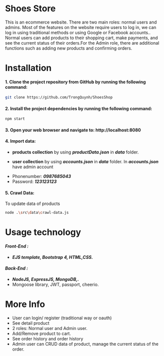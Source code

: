 
# Shoes Store

This is an ecommerce website. There are two main roles: normal users and admins. Most of the features on the website require users to log in, we can log in using traditional methods or using Google or Facebook accounts.. Normal users can add products to their shopping cart, make payments, and see the current status of their orders.For the Admin role, there are additional functions such as adding new products and confirming orders.

# Installation
#### 1. Clone the project repository from GitHub by running the following command:

```bash
git clone https://github.com/TrongQuynh/ShoesShop
```

#### 2. Install the project dependencies by running the following command:

```bash
npm start
```

#### 3. Open your web browser and navigate to: http://localhost:8080

#### 4. Import data: 

- **products collection** by using ***productData.json*** in ***data*** folder.

- **user collection** by using ***accounts.json*** in ***data*** folder.
 In ***accounts.json*** have admin account
 * Phonenumber: ***0987685043***
 * Password: ***123123123***

#### 5. Crawl Data: 
To update data of products
```bash
node .\src\data\crawl-data.js 
```

# Usage technology
#### ***Front-End :***
* ***EJS template, Bootstrap 4, HTML,CSS.***
#### ***Back-End :***
* ***NodeJS, ExpressJS, MongoDB,.***
* Mongoose library, JWT, passport, cheerio.

# More Info
* User can login/ register (traditional way or oauth)
* See detail product
* 2 roles: Normal user and Admin user.
* Add/Remove product to cart.
* See order history and order history
* Admin user can CRUD data of product, manage the current status of the order.
